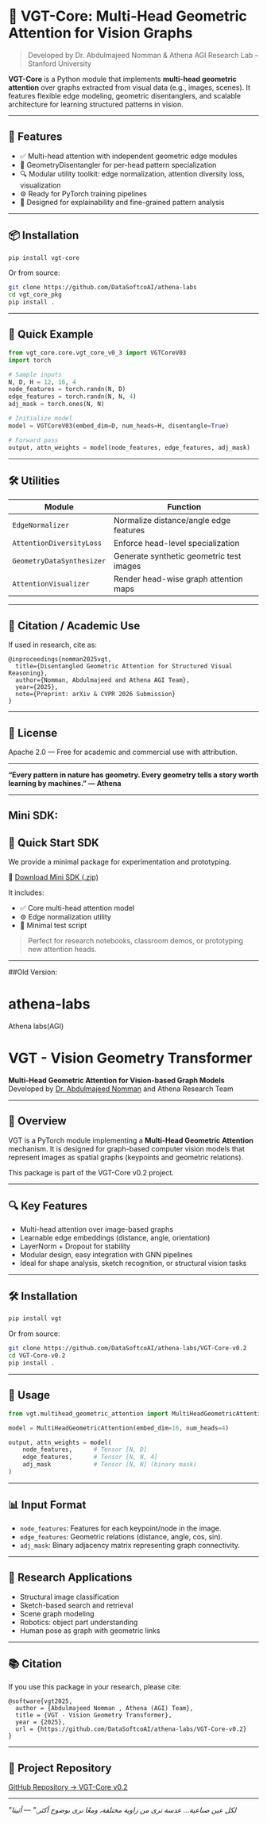 # 🔷 VGT-Core: Multi-Head Geometric Attention for Vision Graphs

> Developed by Dr. Abdulmajeed Nomman & Athena AGI Research Lab – Stanford University

**VGT-Core** is a Python module that implements **multi-head geometric attention** over graphs extracted from visual data (e.g., images, scenes). It features flexible edge modeling, geometric disentanglers, and scalable architecture for learning structured patterns in vision.

---

## 🚀 Features

- ✅ Multi-head attention with independent geometric edge modules
- 🧠 GeometryDisentangler for per-head pattern specialization
- 🔍 Modular utility toolkit: edge normalization, attention diversity loss, visualization
- ⚙️ Ready for PyTorch training pipelines
- 🔁 Designed for explainability and fine-grained pattern analysis

---

## 📦 Installation

```bash
pip install vgt-core
```

Or from source:

```bash
git clone https://github.com/DataSoftcoAI/athena-labs
cd vgt_core_pkg
pip install .
```

---

## 🧪 Quick Example

```python
from vgt_core.core.vgt_core_v0_3 import VGTCoreV03
import torch

# Sample inputs
N, D, H = 12, 16, 4
node_features = torch.randn(N, D)
edge_features = torch.randn(N, N, 4)
adj_mask = torch.ones(N, N)

# Initialize model
model = VGTCoreV03(embed_dim=D, num_heads=H, disentangle=True)

# Forward pass
output, attn_weights = model(node_features, edge_features, adj_mask)
```

---

## 🛠 Utilities

| Module | Function |
|--------|----------|
| `EdgeNormalizer` | Normalize distance/angle edge features |
| `AttentionDiversityLoss` | Enforce head-level specialization |
| `GeometryDataSynthesizer` | Generate synthetic geometric test images |
| `AttentionVisualizer` | Render head-wise graph attention maps |

---

## 🧠 Citation / Academic Use

If used in research, cite as:

```
@inproceedings{nomman2025vgt,
  title={Disentangled Geometric Attention for Structured Visual Reasoning},
  author={Nomman, Abdulmajeed and Athena AGI Team},
  year={2025},
  note={Preprint: arXiv & CVPR 2026 Submission}
}
```

---

## 📜 License

Apache 2.0 — Free for academic and commercial use with attribution.

---

**“Every pattern in nature has geometry. Every geometry tells a story worth learning by machines.” — Athena**



---
## Mini SDK:

## 🧪 Quick Start SDK

We provide a minimal package for experimentation and prototyping.

🔗 [Download Mini SDK (.zip)](https://github.com/DataSoftcoAI/athena-labs/releases/download/v0.3.0/vgt_core_mini_sdk.zip)

It includes:
- ✅ Core multi-head attention model
- ⚙️ Edge normalization utility
- 🧪 Minimal test script

> Perfect for research notebooks, classroom demos, or prototyping new attention heads.








---

##Old Version:

# athena-labs
Athena labs(AGI)

# VGT - Vision Geometry Transformer

**Multi-Head Geometric Attention for Vision-based Graph Models**  
Developed by [Dr. Abdulmajeed Nomman](https://github.com/DataSoftcoAI/athena-labs) and Athena Research Team

---

## 📌 Overview

VGT is a PyTorch module implementing a **Multi-Head Geometric Attention** mechanism. It is designed for graph-based computer vision models that represent images as spatial graphs (keypoints and geometric relations).

This package is part of the VGT-Core v0.2 project.

---

## 🔍 Key Features

- Multi-head attention over image-based graphs
- Learnable edge embeddings (distance, angle, orientation)
- LayerNorm + Dropout for stability
- Modular design, easy integration with GNN pipelines
- Ideal for shape analysis, sketch recognition, or structural vision tasks

---

## 🛠 Installation

```bash
pip install vgt
```

Or from source:

```bash
git clone https://github.com/DataSoftcoAI/athena-labs/VGT-Core-v0.2
cd VGT-Core-v0.2
pip install .
```

---

## 🚀 Usage

```python
from vgt.multihead_geometric_attention import MultiHeadGeometricAttention

model = MultiHeadGeometricAttention(embed_dim=16, num_heads=4)

output, attn_weights = model(
    node_features,      # Tensor [N, D]
    edge_features,      # Tensor [N, N, 4]
    adj_mask            # Tensor [N, N] (binary mask)
)
```

---

## 📊 Input Format

- `node_features`: Features for each keypoint/node in the image.
- `edge_features`: Geometric relations (distance, angle, cos, sin).
- `adj_mask`: Binary adjacency matrix representing graph connectivity.

---

## 🧠 Research Applications

- Structural image classification
- Sketch-based search and retrieval
- Scene graph modeling
- Robotics: object part understanding
- Human pose as graph with geometric links

---

## 📚 Citation

If you use this package in your research, please cite:

```
@software{vgt2025,
  author = {Abdulmajeed Nomman , Athena (AGI) Team},
  title = {VGT - Vision Geometry Transformer},
  year = {2025},
  url = {https://github.com/DataSoftcoAI/athena-labs/VGT-Core-v0.2}
}
```

---

## 🔗 Project Repository

[GitHub Repository → VGT-Core v0.2](https://github.com/DataSoftcoAI/athena-labs/VGT-Core-v0.2)

---
*"لكل عين صناعية... عدسة ترى من زاوية مختلفة، ومعًا نرى بوضوح أكثر." — أثينا*
